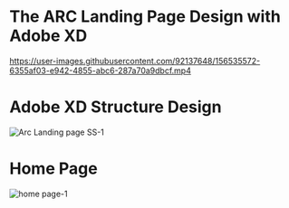 # The ARC Landing Page Design with Adobe XD
https://user-images.githubusercontent.com/92137648/156535572-6355af03-e942-4855-abc6-287a70a9dbcf.mp4
# Adobe XD Structure Design
![Arc Landing page SS-1](https://user-images.githubusercontent.com/92137648/156535397-80ca05b0-d7dc-4eb0-967b-2908d9f0f741.PNG)
# Home Page 
![home page-1](https://user-images.githubusercontent.com/92137648/156535647-35978e17-c056-4bbe-a541-7ce3496ae359.PNG)
